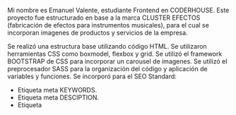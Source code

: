Mi nombre es Emanuel Valente, estudiante Frontend en CODERHOUSE. 
Este proyecto fue estructurado en base a la marca CLUSTER EFECTOS (fabricación de efectos para instrumentos musicales), para el cual se incorporan imagenes de productos y servicios de la empresa.

Se realizó una estructura base utilizando código HTML.
Se utilizaron herramientas CSS como boxmodel, flexbox y grid.
Se utilizó el framework BOOTSTRAP de CSS para incorporar un carousel de imagenes.
Se utilizó el preprocesador SASS para la organización del código y aplicación de variables y funciones.
Se incorporó para el SEO Standard:

- Etiqueta meta KEYWORDS.
- Etiqueta meta DESCIPTION.
- Etiqueta <title> con título descriptivo en cada página.
- Gerarquía de encabezados.
- Etiquetas <img> con textos alternativos para cada imagen.
- Gerarquía de archivos.

Dentro de los archivos se adjunta WIREFRAME del diseño de sitio original que obviamente se prediseñó sin tener en conocimiento todo lo aprendido
en el curso, por lo cual se produjeron algunos cambios en el proceso.

También se adjunta el presupuesto "conceptual" en base a lo aprendido.
